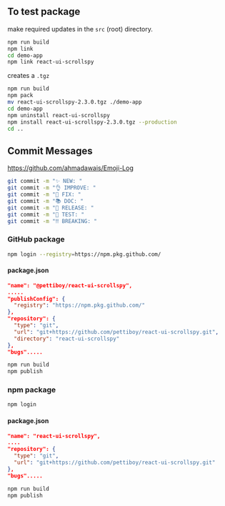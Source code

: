 ## To test package

make required updates in the `src` (root) directory.

```bash
npm run build
npm link
cd demo-app
npm link react-ui-scrollspy
```

creates a `.tgz`

```bash
npm run build
npm pack
mv react-ui-scrollspy-2.3.0.tgz ./demo-app
cd demo-app
npm uninstall react-ui-scrollspy
npm install react-ui-scrollspy-2.3.0.tgz --production
cd ..
```

## Commit Messages

https://github.com/ahmadawais/Emoji-Log

```bash
git commit -m "✨ NEW: "
git commit -m "👌 IMPROVE: "
git commit -m "🐛 FIX: "
git commit -m "📚 DOC: "
git commit -m "🚀 RELEASE: "
git commit -m "🤖 TEST: "
git commit -m "‼️ BREAKING: "
```

### GitHub package

```bash
npm login --registry=https://npm.pkg.github.com/
```

#### package.json

```json
"name": "@pettiboy/react-ui-scrollspy",
.....
"publishConfig": {
  "registry": "https://npm.pkg.github.com/"
},
"repository": {
  "type": "git",
  "url": "git+https://github.com/pettiboy/react-ui-scrollspy.git",
  "directory": "react-ui-scrollspy"
},
"bugs".....
```

```bash
npm run build
npm publish
```

### npm package

```bash
npm login
```

#### package.json

```json
"name": "react-ui-scrollspy",
....
"repository": {
  "type": "git",
  "url": "git+https://github.com/pettiboy/react-ui-scrollspy.git"
},
"bugs".....
```

```bash
npm run build
npm publish
```
